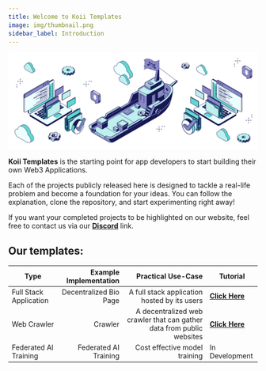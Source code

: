 ```yaml
---
title: Welcome to Koii Templates
image: img/thumbnail.png
sidebar_label: Introduction
---
```


![banner](./img/header.svg)

**Koii Templates** is the starting point for app developers to start building their own Web3 Applications.

Each of the projects publicly released here is designed to tackle a real-life problem and become a foundation for your ideas. You can follow the explanation, clone the repository, and start experimenting right away!

If you want your completed projects to be highlighted on our website, feel free to contact us via our [**Discord**](https://discord.com/invite/koii-network) link.

## Our templates:

| Type                   | Example Implementation |                                               Practical Use-Case | Tutorial                                                                    |
| ---------------------- | ---------------------: | ---------------------------------------------------------------: | --------------------------------------------------------------------------- |
| Full Stack Application | Decentralized Bio Page |                     A full stack application hosted by its users | [**Click Here**](linktree/intro)                                 |
| Web Crawler            |         Crawler |    A decentralized web crawler that can gather data from public websites | [**Click Here**](extractor/introduction)                          |      
| Federated AI Training  |  Federated AI Training |                                    Cost effective model training | In Development                                                              |
